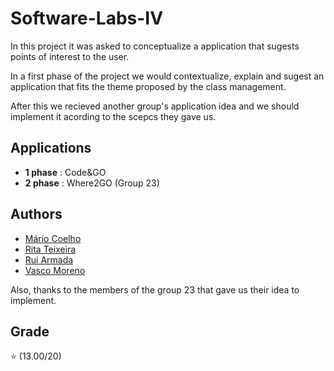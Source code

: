 # Software-Labs-IV

In this project it was asked to conceptualize a application that sugests points of interest to the user. 

In a first phase of the project we would contextualize, explain and sugest an application that fits the theme proposed by the class management. 

After this we recieved another group's application idea and we should implement it acording to the scepcs they gave us.

## Applications

 * **1 phase** : Code&GO
 * **2 phase** : Where2GO (Group 23)
## Authors

* [Mário Coelho](https://github.com/mrfcoelho)
* [Rita Teixeira](https://github.com/ritateixeira89494)
* [Rui Armada](https://github.com/RuiArmada)
* [Vasco Moreno](https://github.com/vascobmoreno)

Also, thanks to the members of the group 23 that gave us their idea to implement.

## Grade
⭐ (13.00/20)
